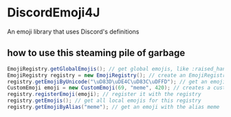 # DiscordEmoji4J
An emoji library that uses Discord's definitions

## how to use this steaming pile of garbage
```java
EmojiRegistry.getGlobalEmojis(); // get global emojis, like :raised_hands:
EmojiRegistry registry = new EmojiRegistry(); // create an EmojiRegistry
registry.getEmojiByUnicode("\uD83D\uDE4C\uD83C\uDFFD"); // get an emoji from its unicode form
CustomEmoji emoji = new CustomEmoji(69, "meme", 420); // creates a custom emoji with the id 69, alias meme, and guild id 420
registry.registerEmoji(emoji); // register it with the registry
registry.getEmojis(); // get all local emojis for this registry
registry.getEmojiByAlias("meme"); // get an emoji with the alias meme
```
